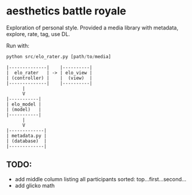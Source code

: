 # aesthetics battle royale

Exploration of personal style. Provided a media library with metadata, explore, rate, tag, use DL.

Run with:
```py
python src/elo_rater.py [path/to/media]
```

```
|--------------|    |----------|
|  elo_rater   | -> | elo_view |
| (controller) |    |  (view)  |
|--------------|    |----------|
      |
      V
|-----------|
| elo_model |
| (model)   |
|-----------|
      |
      V
|-------------|
| metadata.py |
| (database)  |
|-------------|
```

## TODO:
- add middle column listing all participants sorted: top...first...second...
- add glicko math


